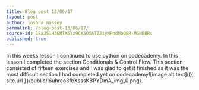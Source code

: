 ```yaml
---
title: Blog post 13/06/17
layout: post
author: joshua.massey
permalink: /blog-post-13/06/17/
source-id: 1EaJS1H3GMlX5Yx9CK5OXATZJiyMPndMbOBR-MGNB8Rs
published: true
---
```

In this weeks lesson I continued to use python on codecademy. In this lesson I completed the section Conditionals & Control Flow. This section consisted of fifteen exercises and I was glad to get it finished as it was the most difficult section I had completed yet on codecademy![image alt text]({{ site.url }}/public/l6uhrco3fbXsssKBPYDmA_img_0.png).

